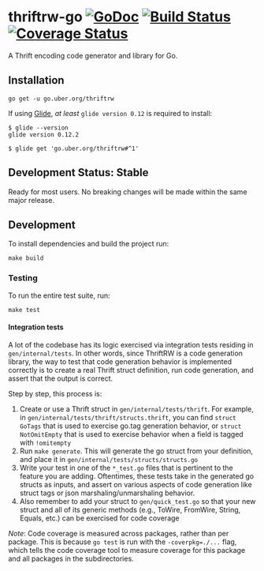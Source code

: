 # thriftrw-go [![GoDoc][doc-img]][doc] [![Build Status][ci-img]][ci] [![Coverage Status][cov-img]][cov]

A Thrift encoding code generator and library for Go.

## Installation

```
go get -u go.uber.org/thriftrw
```

If using [Glide](https://github.com/Masterminds/glide), *at least* `glide version 0.12` is required to install:

```
$ glide --version
glide version 0.12.2

$ glide get 'go.uber.org/thriftrw#^1'
```

## Development Status: Stable

Ready for most users. No breaking changes will be made within the same major
release.

[doc-img]: https://godoc.org/go.uber.org/thriftrw?status.svg
[doc]: https://godoc.org/go.uber.org/thriftrw
[ci-img]: https://travis-ci.com/thriftrw/thriftrw-go.svg?branch=master
[cov-img]: https://codecov.io/gh/thriftrw/thriftrw-go/branch/dev/graph/badge.svg
[ci]: https://travis-ci.com/thriftrw/thriftrw-go
[cov]: https://codecov.io/gh/thriftrw/thriftrw-go

## Development

To install dependencies and build the project run:

```
make build
```

### Testing

To run the entire test suite, run:

```
make test
```

#### Integration tests

A lot of the codebase has its logic exercised via integration tests residing in `gen/internal/tests`.
In other words, since ThriftRW is a code generation library, the way to test that code generation behavior is
implemented correctly is to create a real Thrift struct definition, run code generation, and assert that the output is correct.

Step by step, this process is:

1. Create or use a Thrift struct in `gen/internal/tests/thrift`.  For example, in `gen/internal/tests/thrift/structs.thrift`, you can find
`struct GoTags` that is used to exercise go.tag generation behavior, or `struct NotOmitEmpty` that is used to exercise behavior 
when a field is tagged with `!omitempty`
1. Run `make generate`.  This will generate the go struct from your definition, and place it in `gen/internal/tests/structs/structs.go`
1. Write your test in one of the `*_test.go` files that is pertinent to the feature you are adding.  Oftentimes, these tests 
take in the generated go structs as inputs, and assert on various aspects of code generation like struct tags or json marshaling/unmarshaling behavior.
1. Also remember to add your struct to `gen/quick_test.go` so that your new struct and all of its generic methods (e.g., ToWire, FromWire, String, Equals, etc.) 
can be exercised for code coverage

*Note*: Code coverage is measured across packages, rather than per package.  This is because `go test` is run with the `-coverpkg=./...` flag,
which tells the code coverage tool to measure coverage for this package and all packages in the subdirectories.



